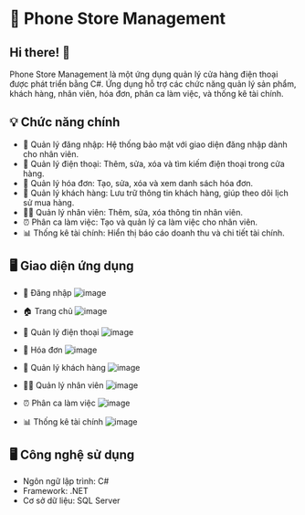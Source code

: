 # 📱 Phone Store Management
## Hi there! 👋
Phone Store Management là một ứng dụng quản lý cửa hàng điện thoại được phát triển bằng C#. Ứng dụng hỗ trợ các chức năng quản lý sản phẩm, khách hàng, nhân viên, hóa đơn, phân ca làm việc, và thống kê tài chính.

## 💡 Chức năng chính
- 🔑 Quản lý đăng nhập: Hệ thống bảo mật với giao diện đăng nhập dành cho nhân viên.
- 📱 Quản lý điện thoại: Thêm, sửa, xóa và tìm kiếm điện thoại trong cửa hàng.
- 🧾 Quản lý hóa đơn: Tạo, sửa, xóa và xem danh sách hóa đơn.
- 👤 Quản lý khách hàng: Lưu trữ thông tin khách hàng, giúp theo dõi lịch sử mua hàng.
- 👨‍💼 Quản lý nhân viên: Thêm, sửa, xóa thông tin nhân viên.
- ⏰ Phân ca làm việc: Tạo và quản lý ca làm việc cho nhân viên.
- 📊 Thống kê tài chính: Hiển thị báo cáo doanh thu và chi tiết tài chính.

## 🖥️ Giao diện ứng dụng
- 🔑 Đăng nhập
![image](https://github.com/user-attachments/assets/6122f48b-dce5-485a-9fe7-a118eb3ad4ef)

- 🏠 Trang chủ
![image](https://github.com/user-attachments/assets/5bbfece7-a783-4001-81cc-a6d53efc2abf)

- 📱 Quản lý điện thoại
![image](https://github.com/user-attachments/assets/da2e40fb-60f3-4094-a7ce-a02861156e98)

- 🧾 Hóa đơn
![image](https://github.com/user-attachments/assets/c80faaff-da39-46c0-a0f8-904cab98094e)

- 👤 Quản lý khách hàng
![image](https://github.com/user-attachments/assets/604aefde-4948-4d0b-8cd5-21534c528668)

- 👨‍💼 Quản lý nhân viên
![image](https://github.com/user-attachments/assets/90f57753-3b3a-44a0-9940-447dd975c7d6)

- ⏰ Phân ca làm việc
![image](https://github.com/user-attachments/assets/bf66a85e-f6cc-4b41-95a1-ffc3d3ff0ded)

- 📊 Thống kê tài chính
![image](https://github.com/user-attachments/assets/76d1c492-426d-4340-8376-7f05c1bab50c)


## 🖥️ Công nghệ sử dụng
- Ngôn ngữ lập trình: C#
- Framework: .NET
- Cơ sở dữ liệu: SQL Server


